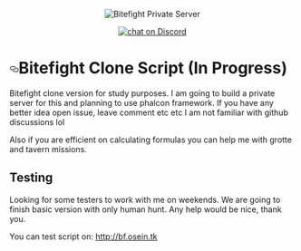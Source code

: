 <p align="center"><img src="https://github.com/Osein/bitefight/blob/master/public/img/home_splash.jpg?raw=true" alt="Bitefight Private Server"></p>

<p align="center">
    <a href="https://discord.gg/rg7Dbte">
        <img src="https://img.shields.io/discord/401039368678277131.svg?style=for-the-badge"
            alt="chat on Discord"></a>
</p>

<p align="center">
<h1><a href="#bitefight-clone-script-in-progress" aria-hidden="true" class="anchor" id="user-content-bitefight-clone-script-in-progress"><svg aria-hidden="true" class="octicon octicon-link" height="16" version="1.1" viewBox="0 0 16 16" width="16"><path fill-rule="evenodd" d="M4 9h1v1H4c-1.5 0-3-1.69-3-3.5S2.55 3 4 3h4c1.45 0 3 1.69 3 3.5 0 1.41-.91 2.72-2 3.25V8.59c.58-.45 1-1.27 1-2.09C10 5.22 8.98 4 8 4H4c-.98 0-2 1.22-2 2.5S3 9 4 9zm9-3h-1v1h1c1 0 2 1.22 2 2.5S13.98 12 13 12H9c-.98 0-2-1.22-2-2.5 0-.83.42-1.64 1-2.09V6.25c-1.09.53-2 1.84-2 3.25C6 11.31 7.55 13 9 13h4c1.45 0 3-1.69 3-3.5S14.5 6 13 6z"></path></svg></a>Bitefight Clone Script (In Progress)</h1>
</p>

Bitefight clone version for study purposes. I am going to build a private server for this and planning to use phalcon framework. If you have any better idea open issue, leave comment etc etc I am not familiar with github discussions lol

Also if you are efficient on calculating formulas you can help me with grotte and tavern missions.

## Testing

Looking for some testers to work with me on weekends. We are going to finish basic version with only human hunt. Any help would be nice, thank you.

You can test script on: http://bf.osein.tk